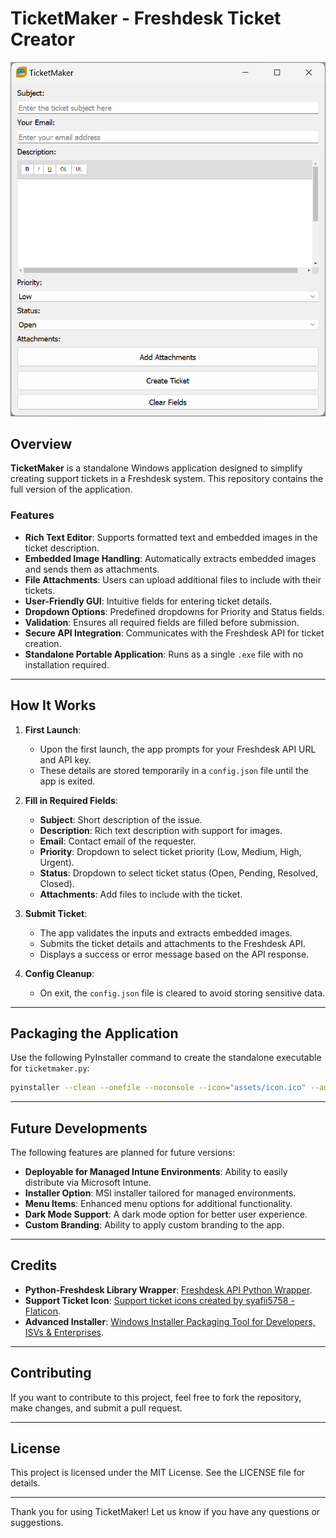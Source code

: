 
# TicketMaker - Freshdesk Ticket Creator

![Application Screenshot](images/screenshotmain.png)

## Overview

**TicketMaker** is a standalone Windows application designed to simplify creating support tickets in a Freshdesk system. This repository contains the full version of the application.

### Features

- **Rich Text Editor**: Supports formatted text and embedded images in the ticket description.
- **Embedded Image Handling**: Automatically extracts embedded images and sends them as attachments.
- **File Attachments**: Users can upload additional files to include with their tickets.
- **User-Friendly GUI**: Intuitive fields for entering ticket details.
- **Dropdown Options**: Predefined dropdowns for Priority and Status fields.
- **Validation**: Ensures all required fields are filled before submission.
- **Secure API Integration**: Communicates with the Freshdesk API for ticket creation.
- **Standalone Portable Application**: Runs as a single `.exe` file with no installation required.

---

## How It Works

1. **First Launch**:
   - Upon the first launch, the app prompts for your Freshdesk API URL and API key.
   - These details are stored temporarily in a `config.json` file until the app is exited.

2. **Fill in Required Fields**:
   - **Subject**: Short description of the issue.
   - **Description**: Rich text description with support for images.
   - **Email**: Contact email of the requester.
   - **Priority**: Dropdown to select ticket priority (Low, Medium, High, Urgent).
   - **Status**: Dropdown to select ticket status (Open, Pending, Resolved, Closed).
   - **Attachments**: Add files to include with the ticket.

3. **Submit Ticket**:
   - The app validates the inputs and extracts embedded images.
   - Submits the ticket details and attachments to the Freshdesk API.
   - Displays a success or error message based on the API response.

4. **Config Cleanup**:
   - On exit, the `config.json` file is cleared to avoid storing sensitive data.

---

## Packaging the Application

Use the following PyInstaller command to create the standalone executable for `ticketmaker.py`:

```bash
pyinstaller --clean --onefile --noconsole --icon="assets/icon.ico" --add-data "assets;assets" --add-data "editor.html;." --hidden-import "PyQt5.QtWidgets" --hidden-import "PyQt5.QtWebEngineWidgets" --hidden-import "PyQt5.QtCore" --hidden-import "PyQt5.QtGui" --hidden-import "PyQt5.QtWebEngine" --hidden-import "PyQt5.QtWebEngineCore" --hidden-import "PyQt5.QtWebEngineQuick" --hidden-import "freshdesk.api" ticketmaker.py
```

---

## Future Developments

The following features are planned for future versions:
- **Deployable for Managed Intune Environments**: Ability to easily distribute via Microsoft Intune.
- **Installer Option**: MSI installer tailored for managed environments.
- **Menu Items**: Enhanced menu options for additional functionality.
- **Dark Mode Support**: A dark mode option for better user experience.
- **Custom Branding**: Ability to apply custom branding to the app.

---

## Credits

- **Python-Freshdesk Library Wrapper**: [Freshdesk API Python Wrapper](https://github.com/rschulz600/freshdesk-api-wrapper).
- **Support Ticket Icon**: <a href="https://www.flaticon.com/free-icons/support-ticket" title="support ticket icons">Support ticket icons created by syafii5758 - Flaticon</a>.
- **Advanced Installer**: <a href="https://www.advancedinstaller.com/" title="advanced installer homepage">Windows Installer Packaging Tool for Developers, ISVs & Enterprises</a>.

---

## Contributing

If you want to contribute to this project, feel free to fork the repository, make changes, and submit a pull request.

---

## License

This project is licensed under the MIT License. See the LICENSE file for details.

---

Thank you for using TicketMaker! Let us know if you have any questions or suggestions.


